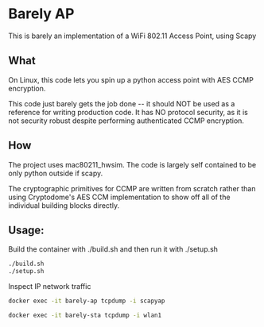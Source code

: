 # Barely AP

This is barely an implementation of a WiFi 802.11 Access Point, using Scapy

## What

On Linux, this code lets you spin up a python access point with AES CCMP encryption.

This code just barely gets the job done -- it should NOT be used as a reference
for writing production code. It has NO protocol security, as it is not security
robust despite performing authenticated CCMP encryption.

## How
The project uses mac80211_hwsim. The code is largely self contained to be only python
outside if scapy.

The cryptographic primitives for CCMP are written from scratch rather than using
Cryptodome's AES CCM implementation to show off all of the individual building blocks directly.

## Usage:

Build the container with ./build.sh and then run it with ./setup.sh

```bash
./build.sh
./setup.sh
```

Inspect IP network traffic
```bash
docker exec -it barely-ap tcpdump -i scapyap
```

```bash
docker exec -it barely-sta tcpdump -i wlan1
```

